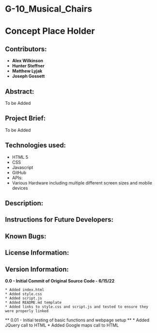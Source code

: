 # G-10_Musical_Chairs
# Concept Place Holder

## Contributors:

* **Alex Wilkinson**
* **Hunter Steffner**
* **Matthew Lyjak**
* **Joseph Gossett**

## Abstract:

To be Added

## Project Brief:

To be Added

## Technologies used:

* HTML 5
* CSS
* Javascript
* GitHub
* APIs:
* Various Hardware including multiple different screen sizes and mobile devices

## Description:

<!-- https://mlyjak1.github.io/Challenge_1/ -->



<!-- ![](assets/pictures/Horiseon%20Screenshot%20Mobile.png) -->


## Instructions for Future Developers:



## Known Bugs:




## License Information:



## Version Information:

**0.0 - Initial Commit of Original Source Code - 6/15/22**

    * Added index.html
    * Added style.css
    * Added script.js
    * Added README.md template
    * Added links to style.css and script.js and tested to ensure they were properly linked

** 0.01 - Initial testing of basic functions and webpage setup **
    * Added JQuery call to HTML
    * Added Google maps call to HTML